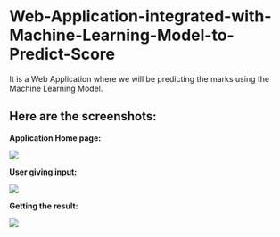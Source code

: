 # Web-Application-integrated-with-Machine-Learning-Model-to-Predict-Score
It is a Web Application where we will be predicting the marks using the Machine Learning Model.

## Here are the screenshots:

**Application Home page:**

![](https://github.com/LiteshGhute/Web-Application-integrated-with-Machine-Learning-Model-to-Predict-Score/blob/main/Application%20ScreenShots/application-image-1.JPG)

**User giving input:**

![](https://github.com/LiteshGhute/Web-Application-integrated-with-Machine-Learning-Model-to-Predict-Score/blob/main/Application%20ScreenShots/application-image-2.JPG)

**Getting the result:**

![](https://github.com/LiteshGhute/Web-Application-integrated-with-Machine-Learning-Model-to-Predict-Score/blob/main/Application%20ScreenShots/application-image-3.JPG)
